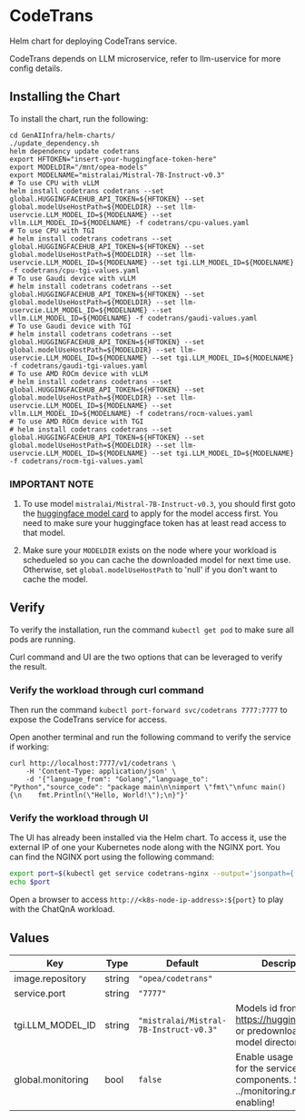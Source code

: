 # CodeTrans

Helm chart for deploying CodeTrans service.

CodeTrans depends on LLM microservice, refer to llm-uservice for more config details.

## Installing the Chart

To install the chart, run the following:

```console
cd GenAIInfra/helm-charts/
./update_dependency.sh
helm dependency update codetrans
export HFTOKEN="insert-your-huggingface-token-here"
export MODELDIR="/mnt/opea-models"
export MODELNAME="mistralai/Mistral-7B-Instruct-v0.3"
# To use CPU with vLLM
helm install codetrans codetrans --set global.HUGGINGFACEHUB_API_TOKEN=${HFTOKEN} --set global.modelUseHostPath=${MODELDIR} --set llm-uservcie.LLM_MODEL_ID=${MODELNAME} --set vllm.LLM_MODEL_ID=${MODELNAME} -f codetrans/cpu-values.yaml
# To use CPU with TGI
# helm install codetrans codetrans --set global.HUGGINGFACEHUB_API_TOKEN=${HFTOKEN} --set global.modelUseHostPath=${MODELDIR} --set llm-uservcie.LLM_MODEL_ID=${MODELNAME} --set tgi.LLM_MODEL_ID=${MODELNAME} -f codetrans/cpu-tgi-values.yaml
# To use Gaudi device with vLLM
# helm install codetrans codetrans --set global.HUGGINGFACEHUB_API_TOKEN=${HFTOKEN} --set global.modelUseHostPath=${MODELDIR} --set llm-uservcie.LLM_MODEL_ID=${MODELNAME} --set vllm.LLM_MODEL_ID=${MODELNAME} -f codetrans/gaudi-values.yaml
# To use Gaudi device with TGI
# helm install codetrans codetrans --set global.HUGGINGFACEHUB_API_TOKEN=${HFTOKEN} --set global.modelUseHostPath=${MODELDIR} --set llm-uservcie.LLM_MODEL_ID=${MODELNAME} --set tgi.LLM_MODEL_ID=${MODELNAME} -f codetrans/gaudi-tgi-values.yaml
# To use AMD ROCm device with vLLM
# helm install codetrans codetrans --set global.HUGGINGFACEHUB_API_TOKEN=${HFTOKEN} --set global.modelUseHostPath=${MODELDIR} --set llm-uservcie.LLM_MODEL_ID=${MODELNAME} --set vllm.LLM_MODEL_ID=${MODELNAME} -f codetrans/rocm-values.yaml
# To use AMD ROCm device with TGI
# helm install codetrans codetrans --set global.HUGGINGFACEHUB_API_TOKEN=${HFTOKEN} --set global.modelUseHostPath=${MODELDIR} --set llm-uservcie.LLM_MODEL_ID=${MODELNAME} --set tgi.LLM_MODEL_ID=${MODELNAME} -f codetrans/rocm-tgi-values.yaml
```

### IMPORTANT NOTE

1. To use model `mistralai/Mistral-7B-Instruct-v0.3`, you should first goto the [huggingface model card](https://huggingface.co/mistralai/Mistral-7B-Instruct-v0.3) to apply for the model access first. You need to make sure your huggingface token has at least read access to that model.

2. Make sure your `MODELDIR` exists on the node where your workload is schedueled so you can cache the downloaded model for next time use. Otherwise, set `global.modelUseHostPath` to 'null' if you don't want to cache the model.

## Verify

To verify the installation, run the command `kubectl get pod` to make sure all pods are running.

Curl command and UI are the two options that can be leveraged to verify the result.

### Verify the workload through curl command

Then run the command `kubectl port-forward svc/codetrans 7777:7777` to expose the CodeTrans service for access.

Open another terminal and run the following command to verify the service if working:

```console
curl http://localhost:7777/v1/codetrans \
    -H 'Content-Type: application/json' \
    -d '{"language_from": "Golang","language_to": "Python","source_code": "package main\n\nimport \"fmt\"\nfunc main() {\n    fmt.Println(\"Hello, World!\");\n}"}'
```

### Verify the workload through UI

The UI has already been installed via the Helm chart. To access it, use the external IP of one your Kubernetes node along with the NGINX port. You can find the NGINX port using the following command:

```bash
export port=$(kubectl get service codetrans-nginx --output='jsonpath={.spec.ports[0].nodePort}')
echo $port
```

Open a browser to access `http://<k8s-node-ip-address>:${port}` to play with the ChatQnA workload.

## Values

| Key               | Type   | Default                                | Description                                                                            |
| ----------------- | ------ | -------------------------------------- | -------------------------------------------------------------------------------------- |
| image.repository  | string | `"opea/codetrans"`                     |                                                                                        |
| service.port      | string | `"7777"`                               |                                                                                        |
| tgi.LLM_MODEL_ID  | string | `"mistralai/Mistral-7B-Instruct-v0.3"` | Models id from https://huggingface.co/, or predownloaded model directory               |
| global.monitoring | bool   | `false`                                | Enable usage metrics for the service components. See ../monitoring.md before enabling! |

